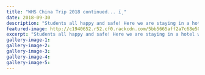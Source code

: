 ```yaml
---
title: "WHS China Trip 2018 continued... ï¸"
date: 2018-09-30
description: "Students all happy and safe! Here we are staying in a hotel without wifi so if you have a message to pass on then please..."
featured-image: http://c1940652.r52.cf0.rackcdn.com/5bb5665aff2a7c68e5000072/Beijing-Lee-sua-300after-day-5--6.jpg
excerpt: "Students all happy and safe! Here we are staying in a hotel without wifi so if you have a message to pass on then please add to this email thread."
gallery-image-1: 
gallery-image-2: 
gallery-image-3: 
gallery-image-4: 
gallery-image-5: 
---
```

